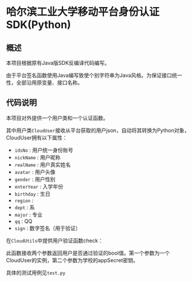 # 哈尔滨工业大学移动平台身份认证SDK(Python)

## 概述

本项目根据原有Java版SDK反编译代码编写。

由于平台签名函数使用Java编写致使个别字符串为Java风格。为保证接口统一性，全部沿用原变量、接口名称。

## 代码说明

本项目对外提供一个用户类和一个认证函数。

其中用户类`CloudUser`接收从平台获取的用户json，自动将其转换为Python对象，CloudUser拥有以下属性：

- `idsNo` : 用户统一身份账号
- `nickName` : 用户昵称
- `realName` : 用户真实姓名
- `avatar` : 用户头像
- `gender` : 用户性别
- `enterYear` : 入学年份
- `birthday` : 生日
- `region` :
- `dept` : 系
- `major` : 专业
- `qq` : QQ
- `sign` : 数字签名（用于验证）

在`CloudUtils`中提供用户验证函数check：

此函数接收两个参数返回用户是否通过验证的bool值。第一个参数为一个CloudUser的实例，第二个参数为学校的appSecret密钥。

具体的测试用例见`test.py`
